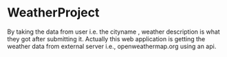 # WeatherProject
By taking the  data from user i.e. the cityname , weather description is what they got after submitting it.
Actually this web application is getting the weather data from external server i.e., openweathermap.org using an api.

